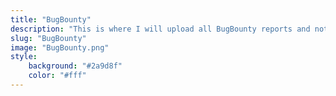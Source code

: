```yaml
---
title: "BugBounty"
description: "This is where I will upload all BugBounty reports and notes"
slug: "BugBounty"
image: "BugBounty.png"
style:
    background: "#2a9d8f"
    color: "#fff"
---
```

